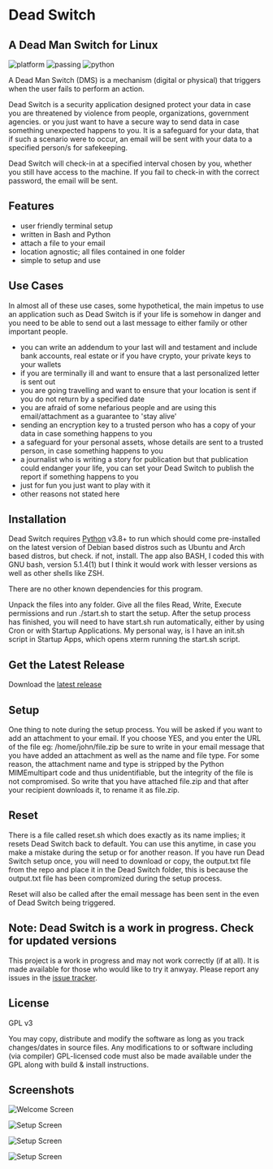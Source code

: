 # Dead Switch
## A Dead Man Switch for Linux

![platform](https://img.shields.io/badge/platform-linux--64-lightgrey) ![passing](https://img.shields.io/badge/cli-passing-brightgreen) ![python](https://img.shields.io/badge/php-%3E%3D3.8-blue)

A Dead Man Switch (DMS) is a mechanism (digital or physical) that triggers when the user fails to perform an action.

Dead Switch is a security application designed protect your data in case you are threatened by violence from people, organizations, government agencies. or you just want to have a secure way to send data in case something unexpected happens to you. It is a safeguard for your data, that if such a scenario were to occur, an email will be sent with your data to a specified person/s for safekeeping. 

Dead Switch will check-in at a specified interval chosen by you, whether you still have access to the machine. If you fail to check-in with the correct password, the email will be sent.

## Features

- user friendly terminal setup
- written in Bash and Python
- attach a file to your email
- location agnostic; all files contained in one folder
- simple to setup and use

## Use Cases

In almost all of these use cases, some hypothetical, the main impetus to use an application such as Dead Switch is if your life is somehow in danger and you need to be able to send out a last message to either family or other important people. 

- you can write an addendum to your last will and testament and include bank accounts, real estate or if you have crypto, your private keys to your wallets
- if you are terminally ill and want to ensure that a last personalized letter is sent out
- you are going travelling and want to ensure that your location is sent if you do not return by a specified date
- you are afraid of some nefarious people and are using this email/attachment as a guarantee to 'stay alive'
- sending an encryption key to a trusted person who has a copy of your data in case something happens to you
- a safeguard for your personal assets, whose details are sent to a trusted person, in case something happens to you
- a journalist who is writing a story for publication but that publication could endanger your life, you can set your Dead Switch to publish the report if something happens to you
- just for fun you just want to play with it
- other reasons not stated here

## Installation

Dead Switch requires [Python](https://www.python.org/) v3.8+ to run which should come pre-installed on the latest version of Debian based distros such as Ubuntu and Arch based distros, but check. if not, install. The app also BASH, I coded this with GNU bash, version 5.1.4(1) but I think it would work with lesser versions as well as other shells like ZSH. 

There are no other known dependencies for this program. 

Unpack the files into any folder. Give all the files Read, Write, Execute permissions and run ./start.sh to start the setup. After the setup process has finished, you will need to have start.sh run automatically, either by using Cron or with Startup Applications. My personal way, is I have an init.sh script in Startup Apps, which opens xterm running the start.sh script. 

## Get the Latest Release

Download the [latest release](https://github.com/dimensionc132/deadswitch/releases)

## Setup

One thing to note during the setup process. You will be asked if you want to add an attachment to your email. If you choose YES, and you enter the URL of the file eg: /home/john/file.zip be sure to write in your email message that you have added an attachment as well as the name and file type. For some reason, the attachment name and type is stripped by the Python MIMEmultipart code and thus unidentifiable, but the integrity of the file is not compromised. So write that you have attached file.zip and that after your recipient downloads it, to rename it as file.zip.

## Reset

There is a file called reset.sh which does exactly as its name implies; it resets Dead Switch back to default. You can use this anytime, in case you make a mistake during the setup or for another reason. If you have run Dead Switch setup once, you will need to download or copy, the output.txt file from the repo and place it in the Dead Switch folder, this is because the output.txt file has been compromized during the setup process. 

Reset will also be called after the email message has been sent in the even of Dead Switch being triggered.

## Note: Dead Switch is a work in progress. Check for updated versions

This project is a work in progress and may not work correctly (if at all). It is made available for those who would like to try it anwyay. Please report any issues in the [issue
tracker](https://github.com/dimensionc132/deadswitch/issues).

## License

GPL v3

You may copy, distribute and modify the software as long as you track changes/dates in source files. Any modifications to or software including (via compiler) GPL-licensed code must also be made available under the GPL along with build & install instructions.

## Screenshots

![Welcome Screen](https://raw.githubusercontent.com/dimensionc132/images/main/1.jpg)

![Setup Screen](https://raw.githubusercontent.com/dimensionc132/images/main/2.jpg)

![Setup Screen](https://raw.githubusercontent.com/dimensionc132/images/main/3.jpg)

![Setup Screen](https://raw.githubusercontent.com/dimensionc132/images/main/4.jpg)

